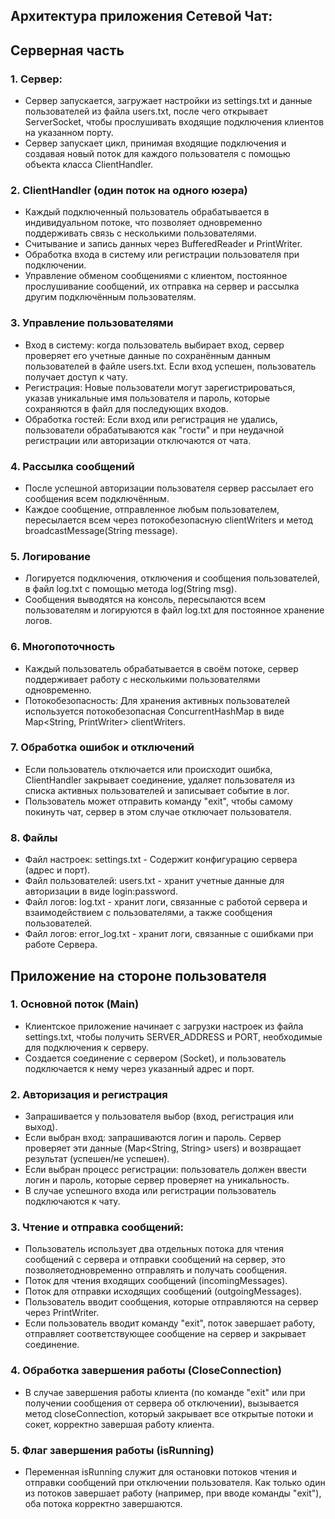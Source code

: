 
## Архитектура приложения Сетевой Чат: ##  

## Серверная часть ##

### 1. Сервер: ###
- Сервер запускается, загружает настройки из settings.txt и данные пользователей из файла users.txt, после чего открывает ServerSocket, чтобы прослушивать входящие подключения клиентов на указанном порту.    
- Cервер запускает цикл, принимая входящие подключения и создавая новый поток для каждого пользователя с помощью объекта класса ClientHandler.  

### 2. ClientHandler (один поток на одного юзера) ###
- Каждый подключенный пользователь обрабатывается в индивидуальном потоке, что позволяет одновременно поддерживать связь с несколькими пользователями.  
- Считывание и запись данных через BufferedReader и PrintWriter.  
- Обработка входа в систему или регистрации пользователя при подключении.  
- Управление обменом сообщениями с клиентом, постоянное прослушивание сообщений, их отправка на сервер и рассылка другим подключённым пользователям.  

### 3. Управление пользователями ###
- Вход в систему: когда пользователь выбирает вход, сервер проверяет его учетные данные по сохранённым данным пользователей в файле users.txt. Если вход успешен,  пользователь получает доступ к чату.   
- Регистрация: Новые пользователи могут зарегистрироваться, указав уникальные имя пользователя и пароль, которые сохраняются в файл для последующих входов.  
- Обработка гостей: Если вход или регистрация не удались, пользователи обрабатываются как "гости" и при неудачной регистрации или авторизации отключаются от чата.  

### 4. Рассылка сообщений ###
- После успешной авторизации пользователя сервер рассылает его сообщения всем подключённым.  
- Каждое сообщение, отправленное любым пользователем, пересылается всем через потокобезопасную clientWriters и метод broadcastMessage(String message).  

### 5. Логирование ###
- Логируется подключения, отключения и сообщения пользователей, в файл log.txt с помощью метода log(String msg).  
- Сообщения выводятся на консоль, пересылаются всем пользователям и логируются в файл log.txt для постоянное хранение логов.

### 6. Многопоточность ###
- Каждый пользователь обрабатывается в своём потоке, сервер поддерживает работу с несколькими пользователями одновременно.  
- Потокобезопасность: Для хранения активных пользователей используется потокобезопасная ConcurrentHashMap в виде Map<String, PrintWriter> clientWriters.    

### 7. Обработка ошибок и отключений ###
- Если пользователь отключается или происходит ошибка, ClientHandler закрывает соединение, удаляет пользователя из списка активных пользователей и записывает событие в лог.  
- Пользователь может отправить команду "exit", чтобы самому покинуть чат, сервер в этом случае отключает пользователя.    

### 8. Файлы ###
- Файл настроек: settings.txt - Содержит конфигурацию сервера (адрес и порт).  
- Файл пользователей: users.txt - хранит учетные данные для авторизации в виде login:password.  
- Файл логов: log.txt - хранит логи, связанные с работой сервера и взаимодействием с пользователями, а также сообщения пользователей.  
- Файл логов: error_log.txt - хранит логи, связанные с ошибками при работе Сервера.    


## Приложение на стороне пользователя ##

### 1. Основной поток (Main) ###
- Клиентское приложение начинает с загрузки настроек из файла settings.txt, чтобы получить SERVER_ADDRESS и PORT, необходимые для подключения к серверу.  
- Создается соединение с сервером (Socket), и пользователь подключается к нему через указанный адрес и порт.  
### 2. Авторизация и регистрация ###
- Запрашивается у пользователя выбор (вход, регистрация или выход).
- Если выбран вход: запрашиваются логин и пароль. Сервер проверяет эти данные (Map<String, String> users) и возвращает результат (успешен/не успешен).
- Если выбран процесс регистрации: пользователь должен ввести логин и пароль, которые сервер проверяет на уникальность.
- В случае успешного входа или регистрации пользователь подключаются к чату.    
### 3. Чтение и отправка сообщений: ###
- Пользователь использует два отдельных потока для чтения сообщений с сервера и отправки сообщений на сервер, это позволяетодновременно отправлять и получать сообщения.  
- Поток для чтения входящих сообщений (incomingMessages).  
- Поток для отправки исходящих сообщений (outgoingMessages).  
- Пользователь вводит сообщения, которые отправляются на сервер через PrintWriter.  
- Если пользователь вводит команду "exit", поток завершает работу, отправляет соответствующее сообщение на сервер и закрывает соединение.  
### 4. Обработка завершения работы (CloseConnection) ###
- В случае завершения работы клиента (по команде "exit" или при получении сообщения от сервера об отключении), вызывается метод closeConnection, который закрывает все открытые потоки и сокет, корректно завершая работу клиента.  
### 5. Флаг завершения работы (isRunning) ###
- Переменная isRunning служит для остановки потоков чтения и отправки сообщений при отключении пользователя. Как только один из потоков завершает работу (например, при вводе команды "exit"), оба потока корректно завершаются.  
